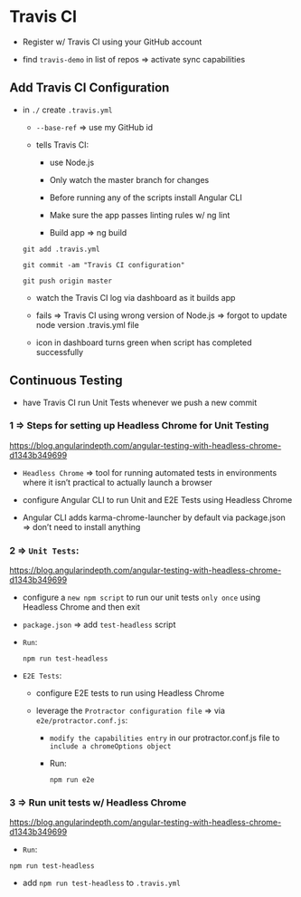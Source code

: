 # Travis CI

- Register w/ Travis CI using your GitHub account

- find `travis-demo` in list of repos => activate sync capabilities

## Add Travis CI Configuration

- in `./` create `.travis.yml`

  - `--base-ref` => use my GitHub id

  - tells Travis CI:

    - use Node.js

    - Only watch the master branch for changes

    - Before running any of the scripts install Angular CLI

    - Make sure the app passes linting rules w/ ng lint

    - Build app => ng build


  ` git add .travis.yml `

  ` git commit -am "Travis CI configuration" `

  ` git push origin master `

  - watch the Travis CI log via dashboard as it builds app

  - fails => Travis CI using wrong version of Node.js => forgot to update node version .travis.yml file

  - icon in dashboard turns green when script has completed successfully


## Continuous Testing

- have Travis CI run Unit Tests whenever we push a new commit

### 1 => Steps for setting up Headless Chrome for Unit Testing

https://blog.angularindepth.com/angular-testing-with-headless-chrome-d1343b349699

- `Headless Chrome` => tool for running automated tests in environments where it isn’t practical to actually launch a browser

- configure Angular CLI to run Unit and E2E Tests using Headless Chrome

- Angular CLI adds karma-chrome-launcher by default via package.json => don’t need to install anything


### 2 => `Unit Tests`:

https://blog.angularindepth.com/angular-testing-with-headless-chrome-d1343b349699

  - configure a `new npm script` to run our unit tests `only once` using Headless Chrome and then exit

  - `package.json` => add `test-headless` script

  - `Run`:

    ` npm run test-headless `

- `E2E Tests`:

  - configure E2E tests to run using Headless Chrome

  - leverage the `Protractor configuration file` => via `e2e/protractor.conf.js`:

    - `modify the capabilities entry` in our protractor.conf.js file to `include a chromeOptions object`

    - Run:

      ` npm run e2e `

### 3 => Run unit tests w/ Headless Chrome

https://blog.angularindepth.com/angular-testing-with-headless-chrome-d1343b349699

- `Run`:

 ` npm run test-headless `

- add `npm run test-headless` to  `.travis.yml` 
